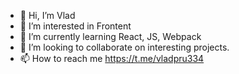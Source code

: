 - 👋 Hi, I’m Vlad
- 👀 I’m interested in Frontent
- 🌱 I’m currently learning React, JS, Webpack
- 💞️ I’m looking to collaborate on interesting projects.
- 📫 How to reach me https://t.me/vladpru334

<!---
Vladpru/Vladpru is a ✨ special ✨ repository because its `README.md` (this file) appears on your GitHub profile.
You can click the Preview link to take a look at your changes.
--->
